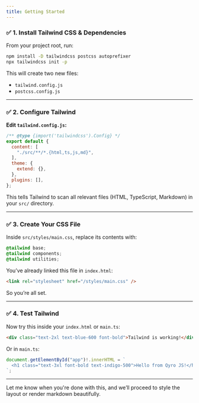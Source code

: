 ```yaml
---
title: Getting Started
---
```


### ✅ 1. Install Tailwind CSS & Dependencies

From your project root, run:

```bash
npm install -D tailwindcss postcss autoprefixer
npx tailwindcss init -p
```

This will create two new files:

* `tailwind.config.js`
* `postcss.config.js`

---

### ✅ 2. Configure Tailwind

**Edit `tailwind.config.js`:**

```js
/** @type {import('tailwindcss').Config} */
export default {
  content: [
    "./src/**/*.{html,ts,js,md}",
  ],
  theme: {
    extend: {},
  },
  plugins: [],
};
```

This tells Tailwind to scan all relevant files (HTML, TypeScript, Markdown) in your `src/` directory.

---

### ✅ 3. Create Your CSS File

Inside `src/styles/main.css`, replace its contents with:

```css
@tailwind base;
@tailwind components;
@tailwind utilities;
```

You’ve already linked this file in `index.html`:

```html
<link rel="stylesheet" href="/styles/main.css" />
```

So you’re all set.

---

### ✅ 4. Test Tailwind

Now try this inside your `index.html` or `main.ts`:

```html
<div class="text-2xl text-blue-600 font-bold">Tailwind is working!</div>
```

Or in `main.ts`:

```ts
document.getElementById("app")!.innerHTML = `
  <h1 class="text-3xl font-bold text-indigo-500">Hello from Qyro JS!</h1>
`;
```

---

Let me know when you're done with this, and we’ll proceed to style the layout or render markdown beautifully.
